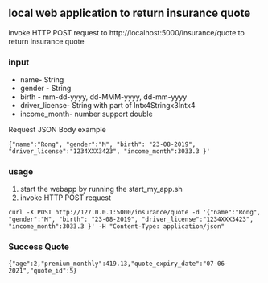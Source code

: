 
## local web application to return insurance quote 

invoke HTTP POST request to http://localhost:5000/insurance/quote to return insurance quote

### input

+ name- String
+ gender - String 
+ birth - mm-dd-yyyy, dd-MMM-yyyy, dd-mm-yyyy
+ driver_license- String with part of Intx4Stringx3Intx4
+ income_month- number support double 

Request JSON Body example
```
{"name":"Rong", "gender":"M", "birth": "23-08-2019", "driver_license":"1234XXX3423", "income_month":3033.3 }'
```



### usage
1. start the webapp by running the start_my_app.sh
2. invoke HTTP POST request
```
curl -X POST http://127.0.0.1:5000/insurance/quote -d '{"name":"Rong", "gender":"M", "birth": "23-08-2019", "driver_license":"1234XXX3423", "income_month":3033.3 }' -H "Content-Type: application/json"
```

### Success Quote
```
{"age":2,"premium_monthly":419.13,"quote_expiry_date":"07-06-2021","quote_id":5}
```
